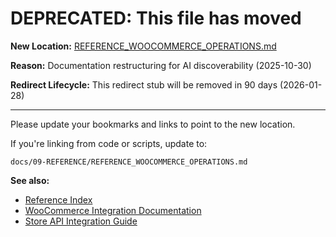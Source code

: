 # DEPRECATED: This file has moved

**New Location:** [REFERENCE_WOOCOMMERCE_OPERATIONS.md](docs/09-REFERENCE/REFERENCE_WOOCOMMERCE_OPERATIONS.md)

**Reason:** Documentation restructuring for AI discoverability (2025-10-30)

**Redirect Lifecycle:** This redirect stub will be removed in 90 days (2026-01-28)

---

Please update your bookmarks and links to point to the new location.

If you're linking from code or scripts, update to:
```
docs/09-REFERENCE/REFERENCE_WOOCOMMERCE_OPERATIONS.md
```

**See also:**
- [Reference Index](docs/09-REFERENCE/INDEX.md)
- [WooCommerce Integration Documentation](docs/06-INTEGRATIONS/woocommerce/WOOCOMMERCE_INTEGRATION_DOCUMENTATION.md)
- [Store API Integration Guide](docs/02-GUIDES/GUIDE_STORE_API_INTEGRATION.md)
